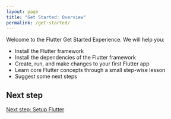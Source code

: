 ```yaml
---
layout: page
title: "Get Started: Overview"
permalink: /get-started/
---
```


Welcome to the Flutter Get Started Experience. We will help you:

* Install the Flutter framework
* Install the dependencies of the Flutter framework
* Create, run, and make changes to your first Flutter app
* Learn core Flutter concepts through a small step-wise lesson
* Suggest some next steps

## Next step

[Next step: Setup Flutter](/get-started/setup/)